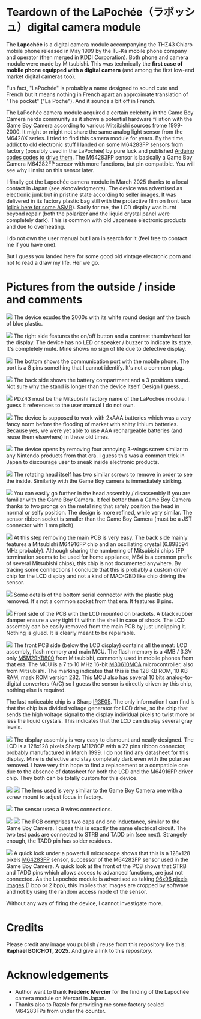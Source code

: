 # Teardown of the LaPochée（ラポッシュ）digital camera module

The **Lapochée** is a digital camera module accompanying the THZ43 Chiaro mobile phone released in May 1999 by the Tu-Ka mobile phone company and operator (then merged in KDDI Corporation). Both phone and camera module were made by Mitsubishi. This was technically the **first case of mobile phone equipped with a digital camera** (and among the first low-end market digital cameras too).

Fun fact, "LaPochée" is probably a name designed to sound cute and French but it means nothing in French apart an approximate translation of "The pocket" ("La Poche"). And it sounds a bit off in French.

The LaPochée camera module acquired a certain celebrity in the Game Boy Camera nerds community as it shows a potential hardware filiation with the Game Boy Camera according to various Mitsibishi sources frome 1999-2000. It might or might not share the same analog light sensor from the M6428X series. I tried to find this camera module for years. By the time, addict to old electronic stuff I landed on some M64283FP sensors from factory (possibly used in the LaPochée) by pure luck and published [Arduino codes codes to drive them](https://github.com/Raphael-Boichot/Play-with-the-Mitsubishi-M64283FP-sensor). The M64283FP sensor is basically a Game Boy Camera M64282FP sensor with more functions, but pin compatible. You will see why I insist on this sensor later.

I finally got the Lapochée camera module in March 2025 thanks to a local contact in Japan (see aknowledgments). The device was advertised as electronic junk but in pristine state according to seller images. It was delivered in its factory plastic bag still with the protective film on front face ([click here for some ASMR](/Pictures/Lapochee_ASMR.mp4)). Sadly for me, the LCD display was burnt beyond repair (both the polarizer and the liquid crystal panel were completely dark). This is common with old Japanese electronic products and due to overheating. 

I do not own the user manual but I am in search for it (feel free to contact me if you have one).

But I guess you landed here for some good old vintage electronic porn and not to read a draw my life. Her we go.

# Pictures from the outside / inside and comments

![](/Pictures/Lapochee_2.jpg)
The device exudes the 2000s with its white round design anf the touch of blue plastic.

![](/Pictures/Lapochee_side.jpg)
The right side features the on/off button and a contrast thumbwheel for the display. The device has no LED or speaker / buzzer to indicate its state. It's completely mute. Mine shows no sign of life due to defective display.

![](/Pictures/Lapochee_bottom.jpg)
The bottom shows the communication port with the mobile phone. The port is a 8 pins something that I cannot identify. It's not a common plug.

![](/Pictures/Lapochee_rear_2.jpg)
The back side shows the battery compartment and a 3 positions stand. Not sure why the stand is longer than the device itself. Design I guess...

![](/Pictures/Lapochee_rear_open.jpg)
PDZ43 must be the Mitsubishi factory name of the LaPochée module. I guess it references to the user manual I do not own.

![](/Pictures/Lapochee_2xAAA_batteries.jpg)
The device is supposed to work with 2xAAA batteries which was a very fancy norm before the flooding of market with shitty lithium batteries. Because yes, we were yet able to use AAA rechargeable batteries (and reuse them elsewhere) in these old times.

![](/Pictures/Lapochee_main_board_with_LCD_mounted.jpg)
The device opens by removing four annoying 3-wings screw similar to any Nintendo products from that era. I guess this was a common trick in Japan to discourage user to sneak inside electronic products.

![](/Pictures/Lapochee_head_assembly_2.jpg)
The rotating head itself has two similar screws to remove in order to see the inside. Similarity with the Game Boy camera is immediately striking.

![](/Pictures/Lapochee_empty_head_2.jpg)
You can easily go further in the head assembly / disassembly if you are familiar with the Game Boy Camera. It feel better than a Game Boy Camera thanks to two prongs on the metal ring that safely position the head in normal or selfy position. The design is more refined, while very similar. The sensor ribbon socket is smaller than the Game Boy Camera (must be a JST connector with 1 mm pitch).

![](/Pictures/Lapochee_PCB_front.jpg)
At this step removing the main PCB is very easy. The back side mainly features a Mitsubishi M64916FP chip and an oscillating crystal (6.898594 MHz probably). Although sharing the numbering of Mitsubishi chips (FP termination seems to be used for home appliance, M64 is a common prefix of several Mitsubishi chips), this chip is not documented anywhere. By tracing some connections I conclude that this is probably a custom driver chip for the LCD display and not a kind of MAC-GBD like chip driving the sensor.

![](/Pictures/Lapochee_serial_8_pins_connection.jpg)
Some details of the bottom serial connector with the plastic plug removed. It's not a common socket from that era. It features 8 pins.

![](/Pictures/Lapochee_main_board_with_LCD.jpg)
Front side of the PCB with the LCD mounted on brackets. A black rubber damper ensure a very tight fit within the shell in case of shock. The LCD assembly can be easily removed from the main PCB by just unclipping it. Nothing is glued. It is clearly meant to be repairable.

![](/Pictures/Lapochee_PCB_rear.jpg)
The front PCB side (below the LCD display) contains all the meat: LCD assembly, flash memory and main MCU. The flash memory is a 4MB / 3.3V only [M5M29KB800](/Datasheets/Renesas_M5M29KB.PDF) from Mitsubishi, commonly used in mobile phones from that era. The MCU is a 7 to 10 MHz 16-bit [M30610MCA](/Datasheets/Renesas_M5M29KB.PDF) microcontroller, also from Mitsubishi. The marking indicates that this is the 128 KB ROM, 10 KB RAM, mask ROM version 282. This MCU also has several 10 bits analog-to-digital converters (A/C) so I guess the sensor is directly driven by this chip, nothing else is required. 

The last noticeable chip is a Sharp [IR3E05](/Datasheets/Sharp_IR3E05.pdf). The only information I can find is that the chip is a divided voltage generator for LCD drive, so the chip that sends the high voltage signal to the display individual pixels to twist more or less the liquid crystals. This indicates that the LCD can display several gray levels.

![](/Pictures/Lapochee_LCD_rear.jpg)
The display assembly is very easy to dismount and neatly designed. The LCD is a 128x128 pixels Sharp M1128CP with a 22 pins ribbon connector, probably manufactured in March 1999. I do not find any datasheet for this display. Mine is defective and stay completely dark even with the polarizer removed. I have very thin hope to find a replacement or a compatible one due to the absence of datasheet for both the LCD and the M64916FP driver chip. They both can be totally custom for this device.

![](/Pictures/Lapochee_lens_front.jpg)
![](/Pictures/Lapochee_lens_rear.jpg)
The lens used is very similar to the Game Boy Camera one with a screw mount to adjust focus in factory.

![](/Pictures/Lapochee_sensor_PCB_ribbon.jpg)
The sensor uses a 9 wires connections. 

![](/Pictures/Lapochee_sensor_PCB_rear.jpg)
![](/Pictures/Lapochee_sensor_PCB_front_M64283FP.jpg)
The PCB comprises two caps and one inductance, similar to the Game Boy Camera. I guess this is exactly the same electrical circuit. The two test pads are connected to STRB and TADD pin (see next). Strangely enough, the TADD pin has solder residues.

![](/Pictures/Lapochee_sensor_reference.png)
A quick look under a powerfull microscope shows that this is a 128x128 pixels [M64283FP](https://github.com/Raphael-Boichot/Play-with-the-Mitsubishi-M64283FP-sensor) sensor, successor of the M64282FP sensor used in the Game Boy Camera. A quick look at the front of the PCB shows that STRB and TADD pins which allows access to advanced functions, are just not connected. As the Lapochée module is advertised as taking [96x96 pixels images](https://pc.watch.impress.co.jp/docs/article/990413/tu_ka.htm) (1 bpp or 2 bpp), this implies that images are cropped by software and not by using the random access mode of the sensor.

Without any way of firing the device, I cannot investigate more.

# Credits
Please credit any image you publish / reuse from this repository like this: **Raphaël BOICHOT, 2025**. And give a link to this repository.

# Acknowledgements
- Author want to thank **Frédéric Mercier** for the finding of the Lapochée camera module on Mercari in Japan.
- Thanks also to Razole for providing me some factory sealed M64283FPs from under the counter.
